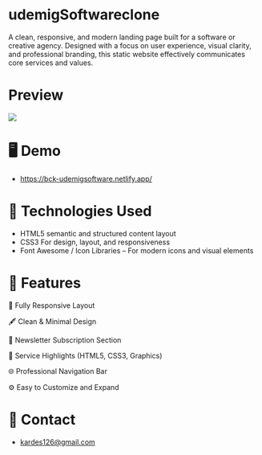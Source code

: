 # udemigSoftwareclone

A clean, responsive, and modern landing page built for a software or creative agency. Designed with a focus on user experience, visual clarity, and professional branding, this static website effectively communicates core services and values.

# Preview

![](screen.gif) 


# 🖥️ Demo
- https://bck-udemigsoftware.netlify.app/

# 🧰 Technologies Used

- HTML5 semantic and structured content layout
- CSS3 For design, layout, and responsiveness
- Font Awesome / Icon Libraries – For modern icons and visual elements

# 🌟 Features

📱 Fully Responsive Layout

🖋️ Clean & Minimal Design

📧 Newsletter Subscription Section

📌 Service Highlights (HTML5, CSS3, Graphics)

🌐 Professional Navigation Bar

⚙️ Easy to Customize and Expand


# 📧 Contact

- kardes126@gmail.com


